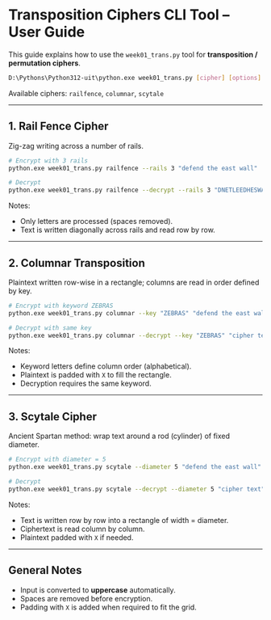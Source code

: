 # Transposition Ciphers CLI Tool – User Guide

This guide explains how to use the `week01_trans.py` tool for **transposition / permutation ciphers**.

```bash
D:\Pythons\Python312-uit\python.exe week01_trans.py [cipher] [options] "text"
```

Available ciphers: `railfence`, `columnar`, `scytale`

---

## 1. Rail Fence Cipher

Zig-zag writing across a number of rails.

```bash
# Encrypt with 3 rails
python.exe week01_trans.py railfence --rails 3 "defend the east wall"

# Decrypt
python.exe week01_trans.py railfence --decrypt --rails 3 "DNETLEEDHESWAFATL"
```

Notes:

* Only letters are processed (spaces removed).
* Text is written diagonally across rails and read row by row.

---

## 2. Columnar Transposition

Plaintext written row-wise in a rectangle; columns are read in order defined by key.

```bash
# Encrypt with keyword ZEBRAS
python.exe week01_trans.py columnar --key "ZEBRAS" "defend the east wall"

# Decrypt with same key
python.exe week01_trans.py columnar --decrypt --key "ZEBRAS" "cipher text"
```

Notes:

* Keyword letters define column order (alphabetical).
* Plaintext is padded with `X` to fill the rectangle.
* Decryption requires the same keyword.

---

## 3. Scytale Cipher

Ancient Spartan method: wrap text around a rod (cylinder) of fixed diameter.

```bash
# Encrypt with diameter = 5
python.exe week01_trans.py scytale --diameter 5 "defend the east wall"

# Decrypt
python.exe week01_trans.py scytale --decrypt --diameter 5 "cipher text"
```

Notes:

* Text is written row by row into a rectangle of width = diameter.
* Ciphertext is read column by column.
* Plaintext padded with `X` if needed.

---

## General Notes

* Input is converted to **uppercase** automatically.
* Spaces are removed before encryption.
* Padding with `X` is added when required to fit the grid.
